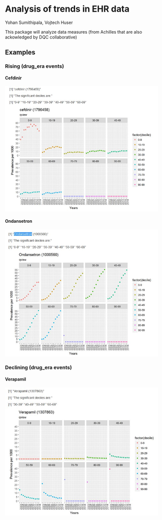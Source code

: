 # Analysis of trends in EHR data

Yohan Sumithipala, Vojtech Huser

This package will analyze data measures (from Achilles that are also ackowledged by DQC collaborative)
## Examples

### Rising (drug_era events)
#### Cefdinir
![pic1](extras/images/Cefdinir.JPG)
#### Ondansetron
![pic1](extras/images/Ondansetron.JPG)
### Declining (drug_era events)
#### Verapamil
![pic1](extras/images/Verapamil.JPG)
